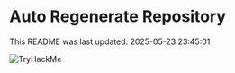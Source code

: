# Auto Regenerate Repository

This README was last updated: 2025-05-23 23:45:01

 ![TryHackMe](https://tryhackme.com/badge/533634)